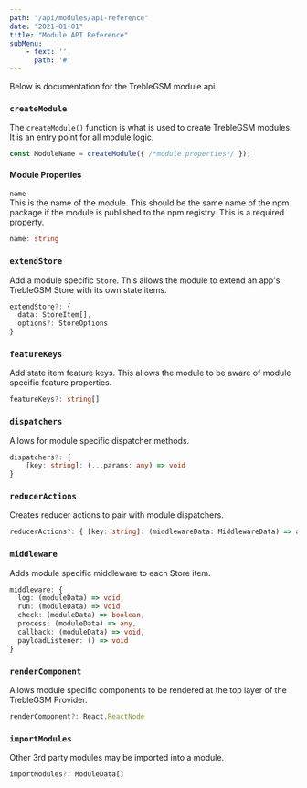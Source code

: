 ```yaml
---
path: "/api/modules/api-reference"
date: "2021-01-01"
title: "Module API Reference"
subMenu: 
    - text: ''
      path: '#'
---
```


Below is documentation for the TrebleGSM module api.

### `createModule`
The `createModule()` function is what is used to create TrebleGSM modules. It is an entry point for all module logic.
```javascript
const ModuleName = createModule({ /*module properties*/ });
```

#### Module Properties

`name`  
This is the name of the module. This should be the same name of the npm package if the module is published to the npm registry. This is a required property.
```Typescript
name: string
```
### `extendStore`
Add a module specific `Store`. This allows the module to extend an app's TrebleGSM Store with its own state items.
```Typescript
extendStore?: {
  data: StoreItem[],
  options?: StoreOptions
}
```
### `featureKeys`
Add state item feature keys. This allows the module to be aware of module specific feature properties.
```typescript
featureKeys?: string[]
```
### `dispatchers`
Allows for module specific dispatcher methods.
```typescript
dispatchers?: { 
    [key: string]: (...params: any) => void 
}
```
### `reducerActions`
Creates reducer actions to pair with module dispatchers.
```typescript
reducerActions?: { [key: string]: (middlewareData: MiddlewareData) => any }
```

### `middleware`
Adds module specific middleware to each Store item.
```typescript
middleware: {
  log: (moduleData) => void,
  run: (moduleData) => void,
  check: (moduleData) => boolean,
  process: (moduleData) => any,
  callback: (moduleData) => void,
  payloadListener: () => void
}
```
### `renderComponent`
Allows module specific components to be rendered at the top layer of the TrebleGSM Provider.
```typescript
renderComponent?: React.ReactNode
```

### `importModules`
Other 3rd party modules may be imported into a module.
```typescript
importModules?: ModuleData[]
```



 

